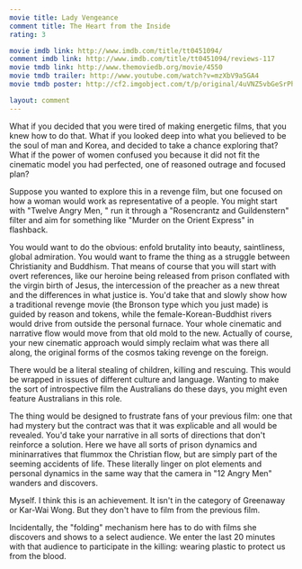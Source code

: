 ```yaml
---
movie title: Lady Vengeance
comment title: The Heart from the Inside
rating: 3

movie imdb link: http://www.imdb.com/title/tt0451094/
comment imdb link: http://www.imdb.com/title/tt0451094/reviews-117
movie tmdb link: http://www.themoviedb.org/movie/4550
movie tmdb trailer: http://www.youtube.com/watch?v=mzXbV9a5GA4
movie tmdb poster: http://cf2.imgobject.com/t/p/original/4uVNZ5vbGeSrPhtKxXvhk5EAXjX.jpg

layout: comment
---
```


What if you decided that you were tired of making energetic films, that you knew how to do that. What if you looked deep into what you believed to be the soul of man and Korea, and decided to take a chance exploring that? What if the power of women confused you because it did not fit the cinematic model you had perfected, one of reasoned outrage and focused plan?

Suppose you wanted to explore this in a revenge film, but one focused on how a woman would work as representative of a people. You might start with "Twelve Angry Men, " run it through a "Rosencrantz and Guildenstern" filter and aim for something like "Murder on the Orient Express" in flashback.

You would want to do the obvious: enfold brutality into beauty, saintliness, global admiration. You would want to frame the thing as a struggle between Christianity and Buddhism. That means of course that you will start with overt references, like our heroine being released from prison conflated with the virgin birth of Jesus, the intercession of the preacher as a new threat and the differences in what justice is. You'd take that and slowly show how a traditional revenge movie (the Bronson type which you just made) is guided by reason and tokens, while the female-Korean-Buddhist rivers would drive from outside the personal furnace. Your whole cinematic and narrative flow would move from that old mold to the new. Actually of course, your new cinematic approach would simply reclaim what was there all along, the original forms of the cosmos taking revenge on the foreign.

There would be a literal stealing of children, killing and rescuing. This would be wrapped in issues of different culture and language. Wanting to make the sort of introspective film the Australians do these days, you might even feature Australians in this role. 

The thing would be designed to frustrate fans of your previous film: one that had mystery but the contract was that it was explicable and all would be revealed. You'd take your narrative in all sorts of directions that don't reinforce a solution. Here we have all sorts of prison dynamics and mininarratives that flummox the Christian flow, but are simply part of the seeming accidents of life. These literally linger on plot elements and personal dynamics in the same way that the camera in "12 Angry Men" wanders and discovers.

Myself. I think this is an achievement. It isn't in the category of Greenaway or Kar-Wai Wong. But they don't have to film from the previous film. 

Incidentally, the "folding" mechanism here has to do with films she discovers and shows to a select audience. We enter the last 20 minutes with that audience to participate in the killing: wearing plastic to protect us from the blood.